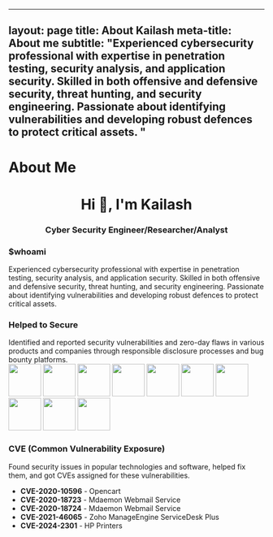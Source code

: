 
---
layout: page
title: About Kailash
meta-title: About me
subtitle: "Experienced cybersecurity professional with expertise in penetration testing, security analysis, and application security. Skilled in both offensive and defensive security, threat hunting, and security engineering. Passionate about identifying vulnerabilities and developing robust defences to protect critical assets. "
---




# About Me


<h1 align="center">Hi 👋, I'm Kailash</h1>  
<h3 align="center">Cyber Security Engineer/Researcher/Analyst</h3>  
  
<p align="left">  
</p>  

### $whoami


Experienced cybersecurity professional with expertise in penetration testing, security analysis, and application security. Skilled in both offensive and defensive security, threat hunting, and security engineering. Passionate about identifying vulnerabilities and developing robust defences to protect critical assets. 

<h3 align="left">Helped to Secure</h3>  
Identified and reported security vulnerabilities and zero-day flaws in various products and companies through responsible disclosure processes and bug bounty platforms.

<br>
<img height="64" width="64" src="https://cdn.jsdelivr.net/gh/devicons/devicon@latest/icons/google/google-original.svg" />
 <img height="64" width="64" src="https://cdn.jsdelivr.net/gh/devicons/devicon@latest/icons/facebook/facebook-original.svg" />
  <img height="64" width="64" src="https://cdn.jsdelivr.net/gh/devicons/devicon@latest/icons/amazonwebservices/amazonwebservices-original-wordmark.svg" />
<img height="64" width="64" src="https://cdn.simpleicons.org/adobe" />
<img height="64" width="64" src="https://cdn.simpleicons.org/dell" />
<img height="64" width="64" src="https://cdn.simpleicons.org/zoho" />
<img height="64" width="64" src="https://cdn.simpleicons.org/alibabacloud" />
<img height="64" width="64" src="https://cdn.simpleicons.org/toyota" />
<img height="64" width="64" src="https://cdn.simpleicons.org/unitednations" />
 <img height="64" width="64" src="https://cdn.jsdelivr.net/gh/devicons/devicon@latest/icons/windows11/windows11-original.svg" />

### CVE (Common Vulnerability Exposure)
Found security issues in popular technologies and software, helped fix them, and got CVEs assigned for these vulnerabilities.

- **CVE-2020-10596** - Opencart
- **CVE-2020-18723** - Mdaemon Webmail Service
- **CVE-2020-18724** - Mdaemon Webmail Service
- **CVE-2021-46065** - Zoho ManageEngine ServiceDesk Plus
- **CVE-2024-2301** - HP Printers
